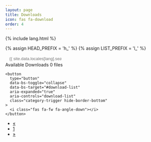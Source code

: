 ```yaml
---
layout: page
title: Downloads
icon: fas fa-download
order: 4
---
```


{% include lang.html %}

{% assign HEAD_PREFIX = 'h_' %}
{% assign LIST_PREFIX = 'l_' %}

<search id="search" class="align-items-center ms-3 ms-lg-0"> 
    <i class="fas fa-search fa-fw"></i> 
    <input class="form-control" 
        id="searchInput" 
        type="search" 
        aria-label="search" 
        autocomplete="off" 
        placeholder="{{ site.data.locales[lang].search.hint | default: 'Search files...' }}"
    > 
</search>

<div class="card categories mt-3">
  <div class="card-header d-flex justify-content-between hide-border-bottom">
    <span class="ms-2">
      <i class="far fa-folder-open fa-fw"></i>
      <span class="text-muted">Available Downloads</span>
      <span class="text-muted small font-weight-light">
        <span id="file-count">0</span> files
      </span>
    </span>

    <button
      type="button"
      data-bs-toggle="collapse"
      data-bs-target="#download-list"
      aria-expanded="true"
      aria-controls="download-list"
      class="category-trigger hide-border-bottom"
    >
      <i class="fas fa-fw fa-angle-down"></i>
    </button>
  </div>

  <div id="download-list" class="collapse show">
    <ul class="list-group">
    </ul>
    <nav aria-label="Downloads pagination">
      <ul class="pagination justify-content-center mt-3">
        <li class="page-item disabled" id="prevPage">
          <a class="page-link" href="#" aria-label="Previous">
            <span aria-hidden="true">&laquo;</span>
          </a>
        </li>
        <li class="page-item active" id="currentPage">
          <a class="page-link" href="#">1</a>
        </li>
        <li class="page-item" id="nextPage">
          <a class="page-link" href="#" aria-label="Next">
            <span aria-hidden="true">&raquo;</span>
          </a>
        </li>
      </ul>
    </nav>
  </div>
</div>

<script>
(function() {
  const fileList = [
    {% for file in site.static_files %}
      {% if file.path contains '/downloads/' %}
      {
        name: "{{ file.name }}",
        path: "{{ file.path | relative_url }}",
        date: "{{ file.modified_time | date: '%Y-%m-%d' }}",
        relativePath: "{{ file.path | remove_first: '/downloads/' }}"
      }{% unless forloop.last %},{% endunless %}
      {% endif %}
    {% endfor %}
  ];

  const itemsPerPage = 10;
  let currentPage = 1;
  let totalPages = Math.ceil(fileList.length / itemsPerPage);
  let filteredFiles = [...fileList];
  let currentPath = '';

  const downloadList = document.querySelector('#download-list ul');
  const prevPageBtn = document.getElementById('prevPage');
  const currentPageBtn = document.getElementById('currentPage');
  const nextPageBtn = document.getElementById('nextPage');
  const searchInput = document.getElementById('searchInput');
  const fileCountSpan = document.getElementById('file-count');

  function displayFiles(page) {
    const start = (page - 1) * itemsPerPage;
    const end = start + itemsPerPage;
    const files = filteredFiles.slice(start, end);

    downloadList.innerHTML = '';
    const fragment = document.createDocumentFragment();
    
    if (currentPath !== '') {
      const backLi = document.createElement('li');
      backLi.className = 'list-group-item';
      backLi.innerHTML = `
        <div class="d-flex justify-content-between align-items-center">
          <span onclick="navigateBack()" style="cursor: pointer;">
            <i class="fas fa-arrow-left fa-fw"></i>
            <span class="mx-2">Back to parent directory</span>
          </span>
        </div>
      `;
      fragment.appendChild(backLi);
    }

    files.forEach(file => {
      const li = document.createElement('li');
      li.className = 'list-group-item';
      
      const isFolder = file.relativePath.includes('/') && 
                       file.relativePath.split('/')[0] === currentPath;
      
      li.innerHTML = `
        <div class="d-flex justify-content-between align-items-center">
          <span ${isFolder ? `onclick="navigateToFolder('${file.relativePath.split('/')[1]}')"` : ''} style="cursor: ${isFolder ? 'pointer' : 'default'}">
            <i class="far ${isFolder ? 'fa-folder' : 'fa-file'} fa-fw"></i>
            <span class="mx-2">${isFolder ? file.relativePath.split('/')[1] : file.name}</span>
            ${!isFolder ? `<span class="text-muted small font-weight-light">
              Added: ${file.date}
            </span>` : ''}
          </span>
          ${!isFolder ? `
          <a href="${file.path}" 
             download 
             class="category-trigger hide-border-bottom"
             aria-label="Download ${file.name}"
          >
            <i class="fas fa-download fa-fw"></i>
          </a>
          ` : ''}
        </div>
      `;
      
      fragment.appendChild(li);
    });

    downloadList.appendChild(fragment);
    updatePagination();
  }

  function navigateToFolder(folderName) {
    currentPath = folderName;
    filterFilesByPath();
  }

  function navigateBack() {
    currentPath = '';
    filterFilesByPath();
  }

  function filterFilesByPath() {
    if (currentPath === '') {
      const uniqueFolders = new Set();
      filteredFiles = fileList.filter(file => {
        const pathParts = file.relativePath.split('/');
        if (pathParts.length === 1) return true;
        if (pathParts.length > 1 && !uniqueFolders.has(pathParts[0])) {
          uniqueFolders.add(pathParts[0]);
          return true;
        }
        return false;
      });
    } else {
      filteredFiles = fileList.filter(file => 
        file.relativePath.startsWith(`${currentPath}/`)
      );
    }

    totalPages = Math.ceil(filteredFiles.length / itemsPerPage);
    currentPage = 1;
    displayFiles(currentPage);
    fileCountSpan.textContent = filteredFiles.length;
  }

  function handleSearch() {
    const searchTerm = searchInput.value.toLowerCase();
    filteredFiles = fileList.filter(file => 
      file.name.toLowerCase().includes(searchTerm)
    );
    totalPages = Math.ceil(filteredFiles.length / itemsPerPage);
    currentPage = 1;
    displayFiles(currentPage);
    fileCountSpan.textContent = filteredFiles.length;
  }

  function init() {
    searchInput.addEventListener('input', handleSearch);

    prevPageBtn.addEventListener('click', () => {
      if (currentPage > 1) {
        currentPage--;
        displayFiles(currentPage);
      }
    });

    nextPageBtn.addEventListener('click', () => {
      if (currentPage < totalPages) {
        currentPage++;
        displayFiles(currentPage);
      }
    });

    filterFilesByPath();
  }

  if (document.readyState === 'loading') {
    document.addEventListener('DOMContentLoaded', init);
  } else {
    init();
  }

  window.navigateToFolder = navigateToFolder;
  window.navigateBack = navigateBack;
})();
</script>

<style>
.category-trigger {
  margin-left: 2rem;
  border-bottom: none !important;
  background: none;
  border: none;
  padding: 0;
}

.category-trigger:hover {
  color: var(--link-hover-color) !important;
}

#download-list .list-group-item:first-child {
  border-top: none;
}

#download-list .list-group-item:last-child {
  border-bottom: none;
}

search {
  display: flex;
  width: 100%;
  border-radius: 1rem;
  border: 1px solid var(--search-border-color);
  background: var(--main-bg);
  padding: 0 0.5rem;

  i {
    z-index: 2;
    font-size: 0.9rem;
    color: var(--search-icon-color);
  }

  @include bp.lt(bp.get(lg)) {
    display: none;
  }

  @include bp.lg {
    max-width: v.$search-max-width;
  }

  @include bp.xl {
    margin-right: 4rem;
  }

  @include bp.xxxl {
    margin-right: calc(
      v.$main-content-max-width / 4 - v.$search-max-width - 0.75rem
    );
  }
}

#searchInput {
  background: center;
  border: 0;
  border-radius: 0;
  padding: 0.18rem 0.3rem;
  color: var(--text-color);
  height: auto;

  &:focus {
    box-shadow: none;
  }

  @include bp.xl {
    transition: all 0.3s ease-in-out;
  }
}

.dark-mode-inverted {
  background-color: var(--body-bg) !important;
  border-color: var(--border-color) !important;
  color: var(--text-color) !important;
}

.dark-mode-inverted::placeholder {
  color: var(--text-color-secondary) !important;
}

.hide-border-bottom {
  border-bottom: none !important;
}
</style>